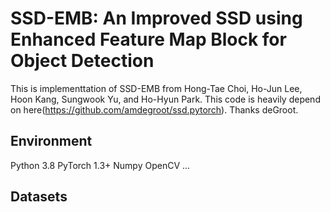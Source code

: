 # SSD-EMB: An Improved SSD using Enhanced Feature Map Block for Object Detection
This is implementtation of SSD-EMB from Hong-Tae Choi, Ho-Jun Lee, Hoon Kang, Sungwook Yu, and Ho-Hyun Park.
This code is heavily depend on here(https://github.com/amdegroot/ssd.pytorch).
Thanks deGroot.
## Environment
Python 3.8
PyTorch 1.3+
Numpy
OpenCV
...
## Datasets
